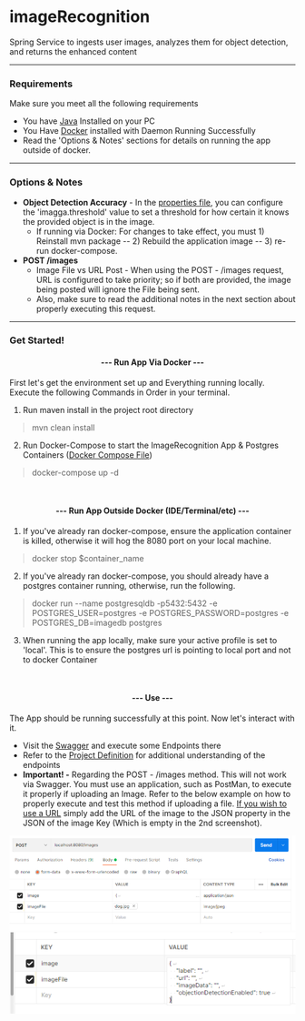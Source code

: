 # imageRecognition
Spring Service to ingests user images, analyzes them for object detection, and returns the enhanced content

<hr />

### Requirements
Make sure you meet all the following requirements
* You have [Java](https://www.java.com/en/download/manual.jsp) Installed on your PC
* You Have [Docker](https://www.docker.com/products/docker-desktop/) installed with Daemon Running Successfully
* Read the 'Options & Notes' sections for details on running the app outside of docker.

<hr />

### Options & Notes
* <b>Object Detection Accuracy</b> - In the [properties file](src/main/resources/application.yml), you can configure the 'imagga.threshold' value to set a threshold for how certain it knows the provided object is in the image.
  * If running via Docker: For changes to take effect, you must 1) Reinstall mvn package -- 2) Rebuild the application image -- 3) re-run docker-compose.
* <b>POST /images</b>
  * Image File vs URL Post - When using the POST - /images request, URL is configured to take priority; so if both are provided, the image being posted will ignore the File being sent. 
  * Also, make sure to read the additional notes in the next section about properly executing this request. 

<hr />

### Get Started!
<h4 align="center"> --- Run App Via Docker --- </h4>

First let's get the environment set up and Everything running locally. Execute the following Commands in Order in your terminal. 
1. Run maven install in the project root directory
> mvn clean install
2. Run Docker-Compose to start the ImageRecognition App & Postgres Containers ([Docker Compose File](docker-compose.yml))
> docker-compose up -d

<br/>

<h4 align="center"> --- Run App Outside Docker (IDE/Terminal/etc) --- </h4>

1. If you've already ran docker-compose, ensure the application container is killed, otherwise it will hog the 8080 port on your local machine.  
> docker stop $container_name
2. If you've already ran docker-compose, you should already have a postgres container running, otherwise, run the following.
> docker run --name postgresqldb -p5432:5432 -e POSTGRES_USER=postgres -e POSTGRES_PASSWORD=postgres -e POSTGRES_DB=imagedb postgres
3. When running the app locally,  make sure your active profile is set to 'local'. This is to ensure the postgres url is pointing to local port and not to docker Container

<br />

<h4 align="center"> --- Use --- </h4>

The App should be running successfully at this point. Now let's interact with it.
* Visit the [Swagger](http://localhost:8080/swagger-ui.html) and execute some Endpoints there
* Refer to the [Project Definition](src/main/resources/static/readmeImages/CodingExerciseRequirements.pdf) for additional understanding of the endpoints
* <b>Important! -</b> Regarding the POST - /images method. This will not work via Swagger. You must use an application, such as PostMan, to execute it properly if uploading an Image.
  Refer to the below example on how to properly execute and test this method if uploading a file. <u>If you wish to use a URL</u> simply add the URL of the image to the JSON property in the JSON of the image Key (Which is empty in the 2nd screenshot). 

![](src/main/resources/static/readmeImages/postman_pt1.png)
![](src/main/resources/static/readmeImages/postman_pt2.png)

